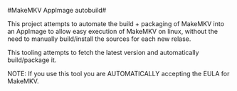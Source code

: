 #MakeMKV AppImage autobuild#

This project attempts to automate the build + packaging of MakeMKV into an AppImage to allow easy execution of MakeMKV on linux, without the need to manually build/install the sources for each new relase.

This tooling attempts to fetch the latest version and automatically build/package it.

NOTE: If you use this tool you are AUTOMATICALLY accepting the EULA for MakeMKV.

